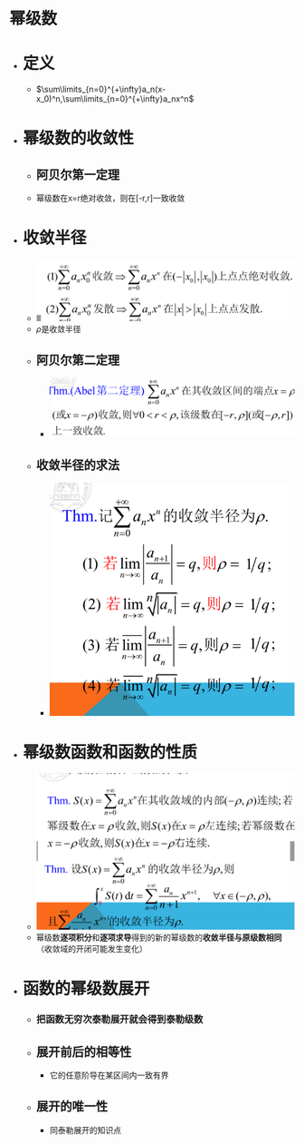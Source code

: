 # 幂级数
- # 定义
  - $\sum\limits_{n=0}^{+\infty}a_n(x-x_0)^n,\sum\limits_{n=0}^{+\infty}a_nx^n$
- # 幂级数的收敛性
  - ## 阿贝尔第一定理
  - 幂级数在x=r绝对收敛，则在[-r,r]一致收敛
- # 收敛半径
  - ![](Pics/2020-05-27-10-05-13.png)
  - $\rho$是收敛半径
  - ## 阿贝尔第二定理
    - ![](Pics/2020-05-27-10-09-19.png)
  - ## 收敛半径的求法
    - ![](Pics/2020-05-27-10-10-06.png)
- # 幂级数函数和函数的性质
  - ![](Pics/2020-05-27-10-12-41.png)
  - 幂级数**逐项积分**和**逐项求导**得到的新的幂级数的**收敛半径与原级数相同**（收敛域的开闭可能发生变化）
- # 函数的幂级数展开
  - ### 把函数无穷次泰勒展开就会得到**泰勒级数**
  - ## 展开前后的相等性
    -  它的任意阶导在某区间内一致有界
  -  ## 展开的唯一性
     -  同泰勒展开的知识点